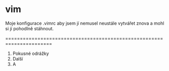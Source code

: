 # vim
Moje konfigurace .vimrc aby jsem jí nemusel neustále vytvářet znova a 
mohl si jí pohodlně stáhnout.

======================================================================

1. Pokusné odrážky
2. Další
3. A
